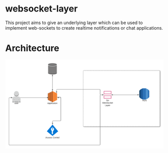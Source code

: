 # websocket-layer
This project aims to give an underlying layer which can be used to implement web-sockets to create realtime notifications or chat applications.

# Architecture

![Architecture](images/architecture.png)
